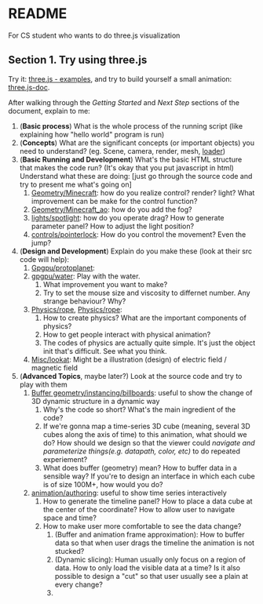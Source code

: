 # README

For CS student who wants to do three.js visualization

## Section 1. Try using three.js

Try it: [three.js - examples](https://threejs.org/), and try to build yourself a small animation: [three.js-doc](https://threejs.org/docs/index.html#manual/en/introduction/Creating-a-scene). 

After walking through the *Getting Started* and *Next Step* sections of the document, explain to me:

1. (**Basic process**) What is the whole process of the running script (like explaining how "hello world" program is run)
2. (**Concepts**) What are the significant concepts (or important objects) you need to understand? (eg. Scene, camera, render, mesh, <u>loader</u>)
3. (**Basic Running and Development**) What's the basic HTML structure that makes the code run? (It's okay that you put javascript in html) Understand what these are doing: [just go through the source code and try to present me what's going on]
   1. [Geometry/Minecraft](https://threejs.org/examples/#webgl_geometry_minecraft): how do you realize control? render? light? What improvement can be make for the control function?  
   2. [Geometry/Minecraft_ao](https://threejs.org/examples/#webgl_geometry_minecraft_ao): how do you add the fog? 
   3. [lights/spotlight](https://threejs.org/examples/#webgl_lights_spotlight): how do you operate drag? How to generate parameter panel? How to adjust the light position?
   4. [controls/pointerlock](https://threejs.org/examples/#misc_controls_pointerlock): How do you control the movement? Even the jump?
4. (**Design and Development**) Explain do you make these (look at their src code will help):
   1. [Gpgpu/protoplanet](https://threejs.org/examples/#webgl_gpgpu_protoplanet): 
   2. [gpgpu/water](https://threejs.org/examples/#webgl_gpgpu_water): Play with the water. 
      1. What improvement you want to make? 
      2. Try to set the mouse size and viscosity to differnet number. Any strange behaviour? Why?
   3. [Physics/rope](https://threejs.org/examples/#webgl_physics_rope), [Physics/rope](https://threejs.org/examples/#webgl_physics_cloth):
      1. How to create physics? What are the important components of physics?
      2. How to get people interact with physical animation?
      3. The codes of physics are actually quite simple. It's just the object init that's difficult. See what you think.
   4. [Misc/lookat](https://github.com/mrdoob/three.js/blob/master/examples/misc_lookat.html): Might be a illustration (design) of electric field / magnetic field
5. (**Advanced Topics**, maybe later?) Look at the source code and try to play with them
   1. [Buffer geometry/instancing/billboards](https://threejs.org/examples/#webgl_buffergeometry_instancing_billboards): useful to show the change of 3D dynamic structure in a dynamic way
      1. Why's the code so short? What's the main ingredient of the code?
      2. If we're gonna map a time-series 3D cube (meaning, several 3D cubes along the axis of time) to this animation, what should we do? How should we design so that the viewer could *navigate and parameterize things(e.g. datapath, color, etc)* to do repeated experiement?
      3. What does buffer (geometry) mean? How to buffer data in a sensible way? If you're to design an interface in which each cube is of size 100M+, how would you do?
   2. [animation/authoring](https://threejs.org/examples/#misc_animation_authoring): useful to show time series interactively
      1. How to generate the timeline panel? How to place a data cube at the center of the coordinate? How to allow user to navigate space and time? 
      2. How to make user more comfortable to see the data change?
         1. (Buffer and animation frame approximation): How to buffer data so that when user drags the timeline the animation is not stucked?
         2. (Dynamic slicing): Human usually only focus on a region of data. How to only load the visible data at a time? Is it also possible to design a "cut" so that user usually see a plain at every change?
         3. 